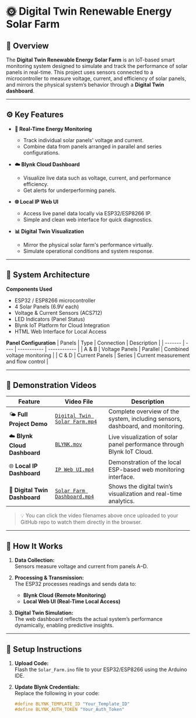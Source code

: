 # 🌞 Digital Twin Renewable Energy Solar Farm

## 📘 Overview
The **Digital Twin Renewable Energy Solar Farm** is an IoT-based smart monitoring system designed to simulate and track the performance of solar panels in real-time. This project uses sensors connected to a microcontroller to measure voltage, current, and efficiency of solar panels, and mirrors the physical system’s behavior through a **Digital Twin dashboard**.

---

## ⚙️ Key Features

- **🔋 Real-Time Energy Monitoring**
  - Track individual solar panels' voltage and current.
  - Combine data from panels arranged in parallel and series configurations.

- **☁️ Blynk Cloud Dashboard**
  - Visualize live data such as voltage, current, and performance efficiency.
  - Get alerts for underperforming panels.

- **🌐 Local IP Web UI**
  - Access live panel data locally via ESP32/ESP8266 IP.
  - Simple and clean web interface for quick diagnostics.

- **📊 Digital Twin Visualization**
  - Mirror the physical solar farm's performance virtually.
  - Simulate operational conditions and system response.

---

## 🧠 System Architecture

**Components Used**
- ESP32 / ESP8266 microcontroller  
- 4 Solar Panels (6.9V each)  
- Voltage & Current Sensors (ACS712)  
- LED Indicators (Panel Status)  
- Blynk IoT Platform for Cloud Integration  
- HTML Web Interface for Local Access  

**Panel Configuration**
| Panels | Type | Connection | Description |
| ------- | ---- | ----------- | ------------ |
| A & B | Voltage Panels | Parallel | Combined voltage monitoring |
| C & D | Current Panels | Series | Current measurement and flow control |

---

## 🎥 Demonstration Videos

| Feature | Video File | Description |
| -------- | ----------- | ----------- |
| 🌤️ **Full Project Demo** | [`Digital Twin Solar Farm.mp4`](./Digital%20Twin%20Solar%20Farm.mp4) | Complete overview of the system, including sensors, dashboard, and monitoring. |
| ☁️ **Blynk Cloud Dashboard** | [`BLYNK.mov`](./BLYNK.mov) | Live visualization of solar panel performance through Blynk IoT Cloud. |
| 🌐 **Local IP Dashboard** | [`IP Web UI.mp4`](./IP%20Web%20UI.mp4) | Demonstration of the local ESP-based web monitoring interface. |
| 🧠 **Digital Twin Dashboard** | [`Solar Farm Dashboard.mp4`](./Solar%20Farm%20Dashboard.mp4) | Shows the digital twin’s visualization and real-time analytics. |

> 💡 You can click the video filenames above once uploaded to your GitHub repo to watch them directly in the browser.

---

## 🧩 How It Works

1. **Data Collection:**  
   Sensors measure voltage and current from panels A–D.
   
2. **Processing & Transmission:**  
   The ESP32 processes readings and sends data to:
   - **Blynk Cloud (Remote Monitoring)**
   - **Local Web UI (Real-Time Local Access)**

3. **Digital Twin Simulation:**  
   The web dashboard reflects the actual system’s performance dynamically, enabling predictive insights.

---

## 🚀 Setup Instructions

1. **Upload Code:**  
   Flash the `Solar_Farm.ino` file to your ESP32/ESP8266 using the Arduino IDE.

2. **Update Blynk Credentials:**  
   Replace the following in your code:
   ```cpp
   #define BLYNK_TEMPLATE_ID "Your_Template_ID"
   #define BLYNK_AUTH_TOKEN "Your_Auth_Token"
